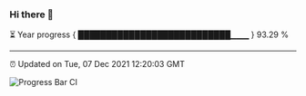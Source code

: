 ### Hi there 👋

⏳ Year progress { ███████████████████████████▁▁▁ } 93.29 %

---

⏰ Updated on Tue, 07 Dec 2021 12:20:03 GMT

![Progress Bar CI](https://github.com/liununu/liununu/workflows/Progress%20Bar%20CI/badge.svg)
